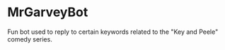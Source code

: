 # MrGarveyBot
Fun bot used to reply to certain keywords related to the "Key and Peele" comedy series.
